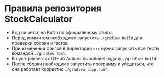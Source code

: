 # Правила репозитория StockCalculator

- Код пишется на Kotlin по официальному стилю.
- Перед коммитом необходимо запустить `./gradlew build` для проверки сборки и тестов.
- При изменении файлов в директории `src` нужно запускать все тесты командой `./gradlew test`.
- В пулл-реквестах GitHub Actions выполняет задачу `./gradlew build`.
- После сборки необходимо запустить программу и убедиться, что она работает корректно `./gradlew :app:run"`.
